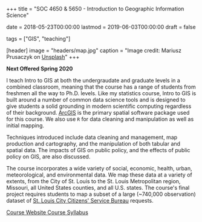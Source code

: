 +++
title = "SOC 4650 & 5650 - Introduction to Geographic Information Science"

date = 2018-05-23T00:00:00
lastmod = 2019-06-03T00:00:00
draft = false

tags = ["GIS", "teaching"]

[header]
image = "headers/map.jpg"
caption = "Image credit: Mariusz Prusaczyk on [Unsplash](https://unsplash.com/photos/vwbbvgghKfs)"
+++

**Next Offered Spring 2020**

I teach Intro to GIS at both the undergraudate and graduate levels in a combined classroom, meaning that the course has a range of students from freshmen all the way to Ph.D. levels. Like my statistics course, Intro to GIS is built around a number of common data science tools and is designed to give students a solid grounding in modern scientific computing regardless of their background. [ArcGIS](https://www.arcgis.com) is the primary spatial software package used for this course. We also use `R` for data cleaning and manipulation as well as initial mapping.

Techniques introduced include data cleaning and management, map production and cartography, and the manipulation of both tabular and spatial data. The impacts of GIS on public policy, and the effects of public policy on GIS, are also discussed. 

The course incorporates a wide variety of social, economic, health, urban, meteorological, and environmental data. We map these data at a variety of extents, from the City of St. Louis to the St. Louis Metropolitan region, Missouri, all United States counties, and all U.S. states. The course's final project requires students to map a subset of a large (~740,000 observation) dataset of [St. Louis City Citizens' Service Bureau](https://www.stlouis-mo.gov/government/departments/public-safety/neighborhood-stabilization-office/citizens-service-bureau/) requests.

<a class="btn btn-primary btn-outline" href="https://slu-soc5650.github.io" target="_blank"> <i class="fa fa-share" aria-hidden="true"></i> Course Website </a> <a class="btn btn-primary btn-outline" href="https://slu-soc5650.github.io/syllabus/" target="_blank"> <i class="fa fa-share" aria-hidden="true"></i> Course Syllabus </a>